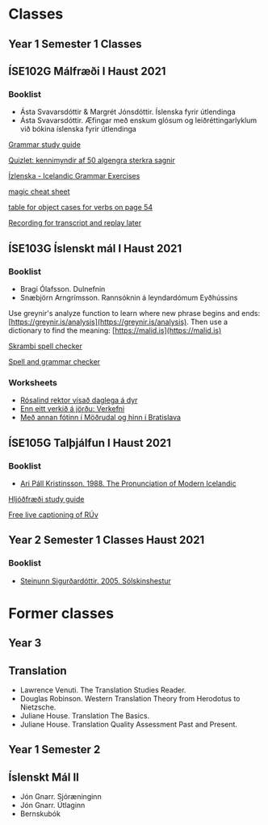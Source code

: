 # Classes

## Year 1 Semester 1 Classes

## ÍSE102G Málfræði I Haust 2021

### Booklist

* Ásta Svavarsdóttir & Margrét Jónsdóttir. Íslenska fyrir útlendinga
* Ásta Svavarsdóttir. Æfingar með enskum glósum og leiðréttingarlyklum við bókina íslenska fyrir útlendinga

[Grammar study guide](https://docs.google.com/document/d/1oI0dMGMCgmEpPrMQkYrpfxxNyEC_c9oN477jSUYgskc/edit#heading=h.9c3oddkoi70g)

[Quizlet: kennimyndir af 50 algengra sterkra sagnir](https://quizlet.com/638153068/kennimyndir-50-algengra-sterkra-sagna-flash-cards/)

[Ízlenska - Icelandic Grammar Exercises](https://islenzka.is/aefingar/)

[magic cheat sheet](https://www.alarichall.org.uk/teaching/Alaric's%20modern_icelandic_magic_sheet.pdf)

[table for object cases for verbs on page 54](http://tungumalatorg.is/ifu/files/2011/08/Litli-m%C3%A1lfr%C3%A6%C3%B0ingurinn-%C3%AD-heild1.pdf)

[Recording for transcript and replay later](https://tal.tiro.is)

## ÍSE103G Íslenskt mál I Haust 2021
### Booklist
* Bragi Ólafsson. Dulnefnin
* Snæbjörn Arngrímsson. Rannsóknin á leyndardómum Eyðhússins

Use greynir's analyze function to learn where new phrase begins and ends: [https://greynir.is/analysis](https://greynir.is/analysis). Then use a dictionary to find the meaning: [https://malid.is](https://malid.is)

[Skrambi spell checker](https://skrambi.arnastofnun.is)

[Spell and grammar checker](https://yfirlestur.is/)

### Worksheets

* [Rósalind rektor vísað daglega á dyr](islensktmal/rosalind_rektor_visad_daglega_a_dyr.md)
* [Enn eitt verkið á jörðu: Verkefni](islensktmal/enn_eitt_verkid_a_jordu_spurningar.md)
* [Með annan fótinn í Möðrudal og hinn í Bratislava](islensktmal/med_annan_fotinn_verkefni_og_svor_hopur_d.md)

## ÍSE105G Talþjálfun I Haust 2021
### Booklist
* [Ari Páll Kristinsson. 1988. The Pronunciation of Modern Icelandic](https://ritaskra.arnastofnun.is/media/skraning_pdf/Ari_P%C3%A1ll_Kristinsson___1988__The_Pronunciation_of_Modern_Icelandic___3rd_ed.pdf)

[Hljóðfræði study guide](https://docs.google.com/spreadsheets/d/1z0ZlYVDBuUbX9kWccWb_EH95WSNYB4mJuqu6qFaXEBg/edit#gid=0)

[Free live captioning of RÚv](https://tiro.is)

## Year 2 Semester 1 Classes Haust 2021

### Booklist
* [Steinunn Sigurðardóttir. 2005. Sólskinshestur](https://www.forlagid.is/vara/solskinshestur/)

# Former classes

## Year 3

## Translation

* Lawrence Venuti. The Translation Studies Reader.
* Douglas Robinson. Western Translation Theory from Herodotus to Nietzsche.
* Juliane House. Translation The Basics.
* Juliane House. Translation Quality Assessment Past and Present.

## Year 1 Semester 2

## Íslenskt Mál II

* Jón Gnarr. Sjóræninginn
* Jón Gnarr. Útlaginn
* Bernskubók
